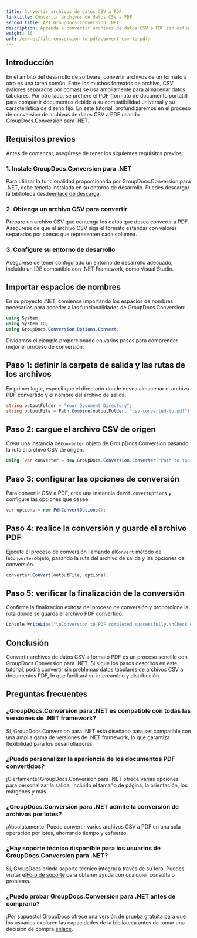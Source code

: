 ```yaml
---
title: Convertir archivos de datos CSV a PDF
linktitle: Convertir archivos de datos CSV a PDF
second_title: API GroupDocs.Conversión .NET
description: Aprenda a convertir archivos de datos CSV a PDF sin esfuerzo utilizando GroupDocs.Conversion para .NET. Sigue nuestra guía paso a paso.
weight: 16
url: /es/net/file-conversion-to-pdf/convert-csv-to-pdf/
---
```

## Introducción
En el ámbito del desarrollo de software, convertir archivos de un formato a otro es una tarea común. Entre los muchos formatos de archivo, CSV (valores separados por comas) se usa ampliamente para almacenar datos tabulares. Por otro lado, se prefiere el PDF (formato de documento portátil) para compartir documentos debido a su compatibilidad universal y su característica de diseño fijo. En este tutorial, profundizaremos en el proceso de conversión de archivos de datos CSV a PDF usando GroupDocs.Conversion para .NET.
## Requisitos previos
Antes de comenzar, asegúrese de tener los siguientes requisitos previos:
### 1. Instale GroupDocs.Conversion para .NET
 Para utilizar la funcionalidad proporcionada por GroupDocs.Conversion para .NET, debe tenerla instalada en su entorno de desarrollo. Puedes descargar la biblioteca desde[enlace de descarga](https://releases.groupdocs.com/conversion/net/).
### 2. Obtenga un archivo CSV para convertir
Prepare un archivo CSV que contenga los datos que desea convertir a PDF. Asegúrese de que el archivo CSV siga el formato estándar con valores separados por comas que representen cada columna.
### 3. Configure su entorno de desarrollo
Asegúrese de tener configurado un entorno de desarrollo adecuado, incluido un IDE compatible con .NET Framework, como Visual Studio.

## Importar espacios de nombres
En su proyecto .NET, comience importando los espacios de nombres necesarios para acceder a las funcionalidades de GroupDocs.Conversion:
```csharp
using System;
using System.IO;
using GroupDocs.Conversion.Options.Convert;
```

Dividamos el ejemplo proporcionado en varios pasos para comprender mejor el proceso de conversión:
## Paso 1: definir la carpeta de salida y las rutas de los archivos
En primer lugar, especifique el directorio donde desea almacenar el archivo PDF convertido y el nombre del archivo de salida.
```csharp
string outputFolder = "Your Document Directory";
string outputFile = Path.Combine(outputFolder, "csv-converted-to.pdf");
```
## Paso 2: cargue el archivo CSV de origen
 Crear una instancia de`Converter` objeto de GroupDocs.Conversion pasando la ruta al archivo CSV de origen.
```csharp
using (var converter = new GroupDocs.Conversion.Converter("Path to Your CSV File"))
```
## Paso 3: configurar las opciones de conversión
 Para convertir CSV a PDF, cree una instancia de`PdfConvertOptions` y configure las opciones que desee.
```csharp
var options = new PdfConvertOptions();
```
## Paso 4: realice la conversión y guarde el archivo PDF
 Ejecute el proceso de conversión llamando al`Convert` método de la`Converter`objeto, pasando la ruta del archivo de salida y las opciones de conversión.
```csharp
converter.Convert(outputFile, options);
```
## Paso 5: verificar la finalización de la conversión
Confirme la finalización exitosa del proceso de conversión y proporcione la ruta donde se guarda el archivo PDF convertido.
```csharp
Console.WriteLine("\nConversion to PDF completed successfully.\nCheck output in {0}", outputFolder);
```

## Conclusión
Convertir archivos de datos CSV a formato PDF es un proceso sencillo con GroupDocs.Conversion para .NET. Si sigue los pasos descritos en este tutorial, podrá convertir sin problemas datos tabulares de archivos CSV a documentos PDF, lo que facilitará su intercambio y distribución.
## Preguntas frecuentes
### ¿GroupDocs.Conversion para .NET es compatible con todas las versiones de .NET framework?
Sí, GroupDocs.Conversion para .NET está diseñado para ser compatible con una amplia gama de versiones de .NET framework, lo que garantiza flexibilidad para los desarrolladores.
### ¿Puedo personalizar la apariencia de los documentos PDF convertidos?
¡Ciertamente! GroupDocs.Conversion para .NET ofrece varias opciones para personalizar la salida, incluido el tamaño de página, la orientación, los márgenes y más.
### ¿GroupDocs.Conversion para .NET admite la conversión de archivos por lotes?
¡Absolutamente! Puede convertir varios archivos CSV a PDF en una sola operación por lotes, ahorrando tiempo y esfuerzo.
### ¿Hay soporte técnico disponible para los usuarios de GroupDocs.Conversion para .NET?
 Sí, GroupDocs brinda soporte técnico integral a través de su foro. Puedes visitar el[Foro de soporte](https://forum.groupdocs.com/c/conversion/11) para obtener ayuda con cualquier consulta o problema.
### ¿Puedo probar GroupDocs.Conversion para .NET antes de comprarlo?
 ¡Por supuesto! GroupDocs ofrece una versión de prueba gratuita para que los usuarios exploren las capacidades de la biblioteca antes de tomar una decisión de compra.[enlace](https://releases.groupdocs.com/conversion/net/).